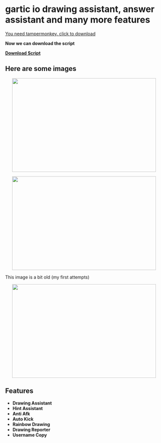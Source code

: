 # gartic io drawing assistant, answer assistant and many more features

[You need tampermonkey. click to download](https://www.tampermonkey.net "You need tampermonkey. click to download")

**Now we can download the script**

**<a href="script/gartic.io mod menu.js" download>Download Script</a>**

## Here are some images

<p align="center">
  <img width="460" height="300" src="https://github.com/anonimbiri/gartic.io-hack/blob/main/resimler/1.gif?raw=true">
</p>

<p align="center">
  <img width="460" height="300" src="https://github.com/anonimbiri/gartic.io-hack/blob/main/resimler/2.gif?raw=true">
</p>
This image is a bit old (my first attempts)
<p align="center">
  <img width="460" height="300" src="https://github.com/anonimbiri/gartic.io-hack/blob/main/resimler/eski%20versiyon.gif?raw=true">
</p>

## Features

- **Drawing Assistant**
- **Hint Assistant**
- **Anti Afk**
- **Auto Kick**
- **Rainbow Drawing**
- **Drawing Reporter**
- **Username Copy**



